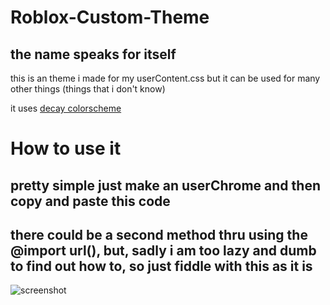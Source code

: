 # Roblox-Custom-Theme
## the name speaks for itself
this is an theme i made for my userContent.css but it can be used for many other things (things that i don't know)

it uses [decay colorscheme ](https://github.com/decaycs/decaycs)

# How to use it
## pretty simple just make an userChrome and then copy and paste this code

## there could be a second method thru using the @import url(), but, sadly i am too lazy and dumb to find out how to, so just fiddle with this as it is

![screenshot](https://github.com/longjohnpeter/Roblox-Custom-Theme/blob/275f7b366e19f6b4a67f383d439954e445ad5a17/misc/Screenshot%202023-09-01%20214112.png)
